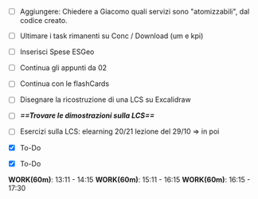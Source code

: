
- [ ] Aggiungere: Chiedere a Giacomo quali servizi sono "atomizzabili", dal codice creato.
- [ ] Ultimare i task rimanenti su Conc / Download (um e kpi)
- [ ] Inserisci Spese ESGeo
- [ ] Continua gli appunti da 02
- [ ] Continua con le flashCards
- [ ] Disegnare la ricostruzione di una LCS su Excalidraw
- [ ] ***==Trovare le dimostrazioni sulla LCS==***
- [ ] Esercizi sulla LCS: elearning 20/21 lezione del 29/10 => in poi
- [x] To-Do
- [x] To-Do


**WORK(60m)**: 13:11 - 14:15
**WORK(60m)**: 15:11 - 16:15
**WORK(60m)**: 16:15 - 17:30